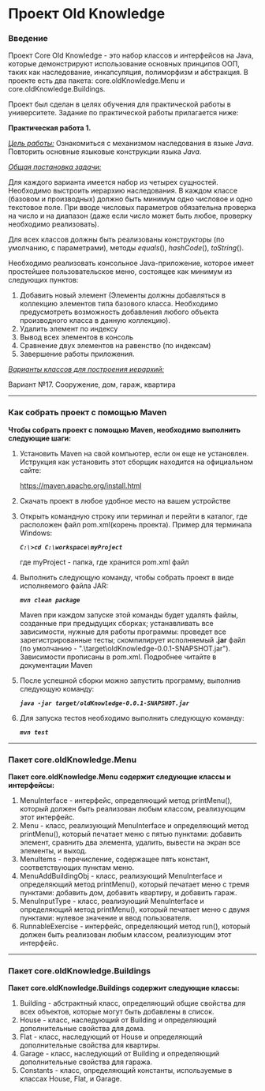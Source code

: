 # Проект Old Knowledge

### Введение

Проект Core Old Knowledge - это набор классов и интерфейсов на Java, которые демонстрируют использование основных принципов ООП, таких как наследование, инкапсуляция, полиморфизм и абстракция. В проекте есть два пакета: core.oldKnowledge.Menu и core.oldKnowledge.Buildings.

Проект был сделан в целях обучения для практической работы в университете. Задание по практической работы прилагается ниже:

**Практическая работа 1.**

<u>*Цель работы:*</u> Ознакомиться с механизмом наследования в языке *Java*. Повторить основные языковые конструкции языка *Java*.

*<u>Общая постановка задачи:</u>*

Для каждого варианта имеется набор из четырех сущностей. Необходимо выстроить иерархию наследования. В каждом классе (базовом и производных) должно быть минимум одно числовое и одно текстовое поле. При вводе числовых параметров обязательна проверка на число и на диапазон (даже если число может быть любое, проверку необходимо реализовать).

Для всех классов должны быть реализованы конструкторы (по умолчанию, с параметрами), методы *equals*(), *hashCode*(), *toString*().

Необходимо реализовать консольное Java-приложение, которое имеет простейшее пользовательское меню, состоящее как минимум из следующих пунктов:

1. Добавить новый элемент (Элементы должны добавляться в коллекцию элементов типа базового класса. Необходимо предусмотреть возможность добавления любого объекта производного класса в данную коллекцию).
2. Удалить элемент по индексу
3. Вывод всех элементов в консоль
4. Сравнение двух элементов на равенство (по индексам)
5. Завершение работы приложения.

*<u>Варианты классов для построения иерархий:</u>*

Вариант №17. Сооружение, дом, гараж, квартира

***

### **Как собрать проект с помощью Maven**

**Чтобы собрать проект с помощью Maven, необходимо выполнить следующие шаги:**

1. Установить Maven на свой компьютер, если он еще не установлен. Иструкция как установить этот сборщик находится на официальном сайте: 

   https://maven.apache.org/install.html
2. Скачать проект в любое удобное место на вашем устройстве
3. Открыть командную строку или терминал и перейти в каталог, где расположен файл pom.xml(корень проекта). Пример для терминала Windows: 

   ***`С:\>cd С:\workspace\myProject`***

   где myProject - папка, где хранится pom.xml файл

4. Выполнить следующую команду, чтобы собрать проект в виде исполняемого файла JAR:

   ***`mvn clean package`***

   Maven при каждом запуске этой команды будет удалять файлы, созданные при предыдущих сборках; устанавливать все зависимости, нужные для работы программы: проведет все зарегистрированные тесты; скомпилирует исполняемый **.jar** файл (по умолчанию - ".\\target\oldKnowledge-0.0.1-SNAPSHOT.jar"). Зависимости прописаны в pom.xml. Подробнее читайте в документации Maven

5. После успешной сборки можно запустить программу, выполнив следующую команду:

   ***`java -jar target/oldKnowledge-0.0.1-SNAPSHOT.jar`***

6. Для запуска тестов необходимо выполнить следующую команду:

   ***`mvn test`***

***

### Пакет core.oldKnowledge.Menu

**Пакет core.oldKnowledge.Menu содержит следующие классы и интерфейсы:**

1. MenuInterface - интерфейс, определяющий метод printMenu(), который должен быть реализован любым классом, реализующим этот интерфейс.
2. Menu - класс, реализующий MenuInterface и определяющий метод printMenu(), который печатает меню с пятью пунктами: добавить элемент, сравнить два элемента, удалить, вывести на экран все элементы, и выход.
3. MenuItems - перечисление, содержащее пять констант, соответствующих пунктам меню.
4. MenuAddBuildingObj - класс, реализующий MenuInterface и определяющий метод printMenu(), который печатает меню с тремя пунктами: добавить дом, добавить квартиру, и добавить гараж.
5. MenuInputType - класс, реализующий MenuInterface и определяющий метод printMenu(), который печатает меню с двумя пунктами: нулевое значение и ввод пользователя.
6. RunnableExercise - интерфейс, определяющий метод run(), который должен быть реализован любым классом, реализующим этот интерфейс.

***

### Пакет core.oldKnowledge.Buildings

**Пакет core.oldKnowledge.Buildings содержит следующие классы:**

1. Building - абстрактный класс, определяющий общие свойства для всех объектов, которые могут быть добавлены в список.
2. House - класс, наследующий от Building и определяющий дополнительные свойства для дома.
3. Flat - класс, наследующий от House и определяющий дополнительные свойства для квартиры.
4. Garage - класс, наследующий от Building и определяющий дополнительные свойства для гаража.
5. Constants - класс, определяющий константы, используемые в классах House, Flat, и Garage.
